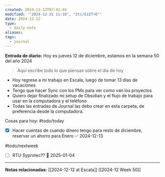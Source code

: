 ```yaml
---
created: 2024-12-12T07:41:44
modified: '"2024-12-31 11:10", "2tc/G12T+6"'
date: 2024-12-12
type:
  - daily-note
aliases: 
tags:
  - journal
---
```

**Entrada de diario:** 
Hoy es jueves 12 de diciembre, estamos en la semana 50 del año 2024

> Aquí escribe todo lo que piensas sobre el día de hoy

- Hoy regrese a mi trabajo en Escala, luego de tomar 13 días de vacaciones
- Tengo que hacer Sync con los PMs para ver como van los proyectos
- Quiero dejar finalizado mi setup de Obsidian y el flujo de trabajo para usar en la computadora y el teléfono
- Todas las entradas de Journal las debo crear en esta carpeta, de preferencia desde la computadora.

Cosas para hoy:
#todo/today
- [x] Hacer cuentas de cuando dinero tengo para resto de diciembre, reservar un ahorro para Enero ✅ 2024-12-13

#todo/nextweek
- [ ] RTU Syprotec?? 📅 2025-01-04

----
**Notas relacionadas:**
[[2024-12-12 at Escala]]
[[2024-12 Week 50]]
